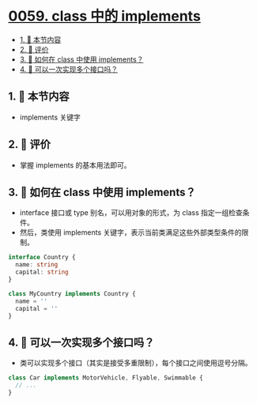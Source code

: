 # [0059. class 中的 implements](https://github.com/tnotesjs/TNotes.typescript/tree/main/notes/0059.%20class%20%E4%B8%AD%E7%9A%84%20implements)

<!-- region:toc -->

- [1. 🎯 本节内容](#1--本节内容)
- [2. 🫧 评价](#2--评价)
- [3. 🤔 如何在 class 中使用 implements？](#3--如何在-class-中使用-implements)
- [4. 🤔 可以一次实现多个接口吗？](#4--可以一次实现多个接口吗)

<!-- endregion:toc -->

## 1. 🎯 本节内容

- implements 关键字

## 2. 🫧 评价

- 掌握 implements 的基本用法即可。

## 3. 🤔 如何在 class 中使用 implements？

- interface 接口或 type 别名，可以用对象的形式，为 class 指定一组检查条件。
- 然后，类使用 implements 关键字，表示当前类满足这些外部类型条件的限制。

```ts
interface Country {
  name: string
  capital: string
}

class MyCountry implements Country {
  name = ''
  capital = ''
}
```

## 4. 🤔 可以一次实现多个接口吗？

- 类可以实现多个接口（其实是接受多重限制），每个接口之间使用逗号分隔。

```ts
class Car implements MotorVehicle, Flyable, Swimmable {
  // ...
}
```
